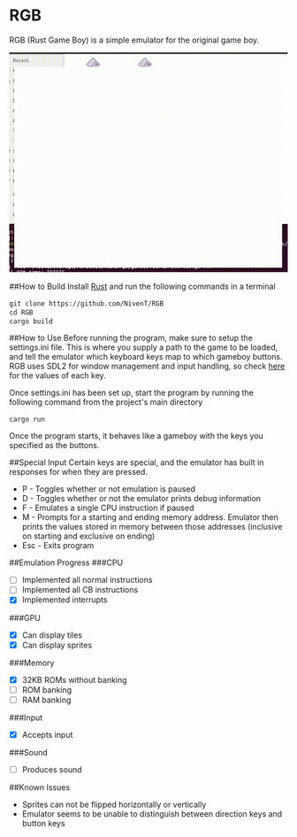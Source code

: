 # RGB
RGB (Rust Game Boy) is a simple emulator for the original game boy.

![alt text](https://github.com/NivenT/RGB/blob/master/sample.gif "Emulator running Dr. Mario")

##How to Build
Install [Rust](https://www.rust-lang.org/en-US/) and run the following commands in a terminal
````
git clone https://github.com/NivenT/RGB
cd RGB
cargo build
````

##How to Use
Before running the program, make sure to setup the settings.ini file. This is where you supply a path to the game to be loaded, and tell the emulator which keyboard keys map to which gameboy buttons. RGB uses SDL2 for window management and input handling, so check [here](https://github.com/AngryLawyer/rust-sdl2/blob/master/sdl2-sys/src/keycode.rs) for the values of each key.

Once settings.ini has been set up, start the program by running the following command from the project's main directory
```
cargo run
```

Once the program starts, it behaves like a gameboy with the keys you specified as the buttons.

##Special Input
Certain keys are special, and the emulator has built in responses for when they are pressed.

* P - Toggles whether or not emulation is paused
* D - Toggles whether or not the emulator prints debug information
* F - Emulates a single CPU instruction if paused
* M - Prompts for a starting and ending memory address. Emulator then prints the values stored in memory between those addresses (inclusive on starting and exclusive on ending)
* Esc - Exits program

##Emulation Progress
###CPU
- [ ] Implemented all normal instructions
- [ ] Implemented all CB instructions
- [X] Implemented interrupts

###GPU
- [X] Can display tiles
- [X] Can display sprites

###Memory
- [X] 32KB ROMs without banking
- [ ] ROM banking
- [ ] RAM banking

###Input
- [X] Accepts input

###Sound
- [ ] Produces sound

##Known Issues
* Sprites can not be flipped horizontally or vertically
* Emulator seems to be unable to distinguish between direction keys and button keys
